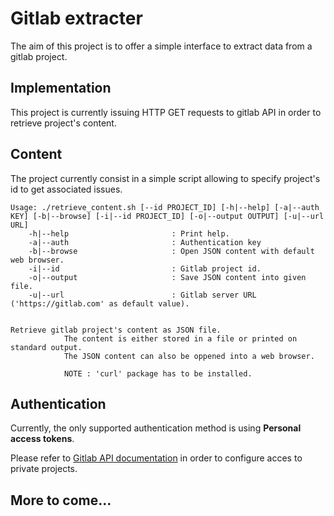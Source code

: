 # Gitlab extracter

The aim of this project is to offer a simple interface to extract data from a gitlab project.

## Implementation

This project is currently issuing HTTP GET requests to gitlab API in order to retrieve project's content.

## Content

The project currently consist in a simple script allowing to specify project's id to get associated issues.


    Usage: ./retrieve_content.sh [--id PROJECT_ID] [-h|--help] [-a|--auth KEY] [-b|--browse] [-i|--id PROJECT_ID] [-o|--output OUTPUT] [-u|--url URL]
 		-h|--help                       : Print help.
 		-a|--auth                       : Authentication key 
 		-b|--browse                     : Open JSON content with default web browser. 
 		-i|--id                         : Gitlab project id. 
 		-o|--output                     : Save JSON content into given file. 
 		-u|--url                        : Gitlab server URL ('https://gitlab.com' as default value).


    Retrieve gitlab project's content as JSON file. 
              	The content is either stored in a file or printed on standard output. 
              	The JSON content can also be oppened into a web browser.
             	
              	NOTE : 'curl' package has to be installed.

## Authentication

Currently, the only supported authentication method is using **Personal access tokens**.

Please refer to [Gitlab API documentation](https://docs.gitlab.com/ee/api/#personal-access-tokens) in order to configure acces to private projects.

## More to come...
